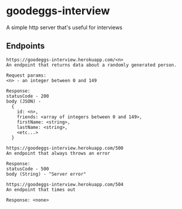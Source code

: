 # goodeggs-interview
A simple http server that's useful for interviews

## Endpoints

```
https://goodeggs-interview.herokuapp.com/<n>
An endpoint that returns data about a randomly generated person.

Request params:
<n> - an integer between 0 and 149

Response:
statusCode - 200
body (JSON) -
  {
    id: <n>,
    friends: <array of integers between 0 and 149>,
    firstName: <string>,
    lastName: <string>,
    <etc...>
  }
```

```
https://goodeggs-interview.herokuapp.com/500
An endpoint that always throws an error

Response:
statusCode - 500
body (String) - "Server error"
```

```
https://goodeggs-interview.herokuapp.com/504
An endpoint that times out

Response: <none>
```
